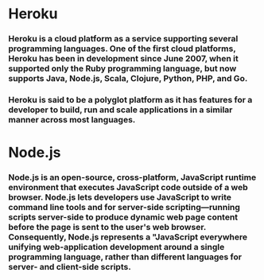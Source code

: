 # Heroku

### Heroku is a cloud platform as a service supporting several programming languages. One of the first cloud platforms, Heroku has been in development since June 2007, when it supported only the Ruby programming language, but now supports Java, Node.js, Scala, Clojure, Python, PHP, and Go.

### Heroku is said to be a polyglot platform as it has features for a developer to build, run and scale applications in a similar manner across most languages.

# Node.js

### Node.js is an open-source, cross-platform, JavaScript runtime environment that executes JavaScript code outside of a web browser. Node.js lets developers use JavaScript to write command line tools and for server-side scripting—running scripts server-side to produce dynamic web page content before the page is sent to the user's web browser. Consequently, Node.js represents a "JavaScript everywhere unifying web-application development around a single programming language, rather than different languages for server- and client-side scripts.